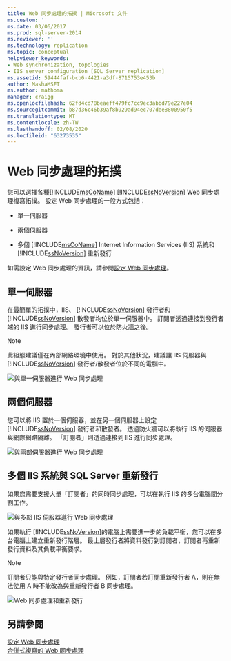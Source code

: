 ```yaml
---
title: Web 同步處理的拓撲 | Microsoft 文件
ms.custom: ''
ms.date: 03/06/2017
ms.prod: sql-server-2014
ms.reviewer: ''
ms.technology: replication
ms.topic: conceptual
helpviewer_keywords:
- Web synchronization, topologies
- IIS server configuration [SQL Server replication]
ms.assetid: 59444faf-bcb6-4421-a3df-8715753e453b
author: MashaMSFT
ms.author: mathoma
manager: craigg
ms.openlocfilehash: 62fd4cd78beaeff479fc7cc9ec3abbd79e227e04
ms.sourcegitcommit: b87d36c46b39af8b929ad94ec707dee8800950f5
ms.translationtype: MT
ms.contentlocale: zh-TW
ms.lasthandoff: 02/08/2020
ms.locfileid: "63273535"
---
```

# <a name="topologies-for-web-synchronization"></a>Web 同步處理的拓撲
  您可以選擇各種[!INCLUDE[msCoName](../../includes/msconame-md.md)] [!INCLUDE[ssNoVersion](../../includes/ssnoversion-md.md)] Web 同步處理複寫拓撲。 設定 Web 同步處理的一般方式包括：  
  
-   單一伺服器  
  
-   兩個伺服器  
  
-   多個 [!INCLUDE[msCoName](../../includes/msconame-md.md)] Internet Information Services (IIS) 系統和 [!INCLUDE[ssNoVersion](../../includes/ssnoversion-md.md)] 重新發行  
  
 如需設定 Web 同步處理的資訊，請參閱[設定 Web 同步處理](configure-web-synchronization.md)。  
  
## <a name="single-server"></a>單一伺服器  
 在最簡單的拓撲中，IIS、 [!INCLUDE[ssNoVersion](../../includes/ssnoversion-md.md)] 發行者和 [!INCLUDE[ssNoVersion](../../includes/ssnoversion-md.md)] 散發者均位於單一伺服器中。 訂閱者透過連接到發行者端的 IIS 進行同步處理。 發行者可以位於防火牆之後。  
  
> [!NOTE]  
>  此組態建議僅在內部網路環境中使用。 對於其他狀況，建議讓 IIS 伺服器與 [!INCLUDE[ssNoVersion](../../includes/ssnoversion-md.md)] 發行者/散發者位於不同的電腦中。  
  
 ![與單一伺服器進行 Web 同步處理](media/web-sync02.gif "與單一伺服器進行 Web 同步處理")  
  
## <a name="two-servers"></a>兩個伺服器  
 您可以將 IIS 置於一個伺服器，並在另一個伺服器上設定 [!INCLUDE[ssNoVersion](../../includes/ssnoversion-md.md)] 發行者和散發者。 透過防火牆可以將執行 IIS 的伺服器與網際網路隔離。 「訂閱者」則透過連接到 IIS 進行同步處理。  
  
 ![與兩部伺服器進行 Web 同步處理](media/web-sync03.gif "與兩部伺服器進行 Web 同步處理")  
  
## <a name="multiple-iis-systems-and-sql-server-republishing"></a>多個 IIS 系統與 SQL Server 重新發行  
 如果您需要支援大量「訂閱者」的同時同步處理，可以在執行 IIS 的多台電腦間分割工作。  
  
 ![與多部 IIS 伺服器進行 Web 同步處理](media/web-sync04.gif "與多部 IIS 伺服器進行 Web 同步處理")  
  
 如果執行 [!INCLUDE[ssNoVersion](../../includes/ssnoversion-md.md)]的電腦上需要進一步的負載平衡，您可以在多台電腦上建立重新發行階層。 最上層發行者將資料發行到訂閱者，訂閱者再重新發行資料及其負載平衡要求。  
  
> [!NOTE]  
>  訂閱者只能與特定發行者同步處理。 例如，訂閱者若訂閱重新發行者 A，則在無法使用 A 時不能改為與重新發行者 B 同步處理。  
  
 ![Web 同步處理和重新發行](media/web-sync05.gif "Web 同步處理和重新發行")  
  
## <a name="see-also"></a>另請參閱  
 [設定 Web 同步處理](configure-web-synchronization.md)   
 [合併式複寫的 Web 同步處理](web-synchronization-for-merge-replication.md)  
  
  
